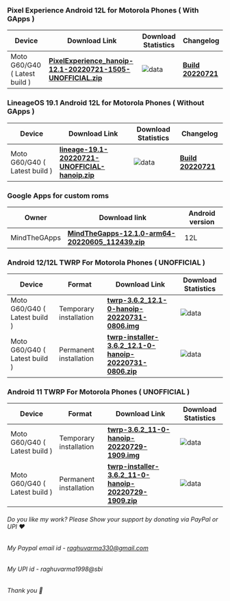 ### Pixel Experience Android 12L for Motorola Phones ( With GApps )

| Device       |              Download Link                      |  Download Statistics  |  Changelog  |
|--------------|-------------------------------------------------|-----------------------|-------------|
| Moto G60/G40 ( Latest build )| [**PixelExperience_hanoip-12.1-20220721-1505-UNOFFICIAL.zip**](https://sourceforge.net/projects/motorola-sm6150/files/G60/PixelExperience/PixelExperience_hanoip-12.1-20220721-1505-UNOFFICIAL.zip/download)|![data](https://img.shields.io/sourceforge/dt/motorola-sm6150/G60/PixelExperience/PixelExperience_hanoip-12.1-20220721-1505-UNOFFICIAL.zip.svg)|[**Build 20220721**](https://github.com/RaghuVarma331/scripts/raw/master/Motorola-SM6150/PE-changelog.txt)|


### LineageOS 19.1 Android 12L for Motorola Phones ( Without GApps )

| Device       |              Download Link                      |  Download Statistics  |  Changelog  |
|--------------|-------------------------------------------------|-----------------------|-------------|
| Moto G60/G40 ( Latest build )| [**lineage-19.1-20220721-UNOFFICIAL-hanoip.zip**](https://sourceforge.net/projects/motorola-sm6150/files/G60/LineageOS/lineage-19.1-20220721-UNOFFICIAL-hanoip.zip/download)|![data](https://img.shields.io/sourceforge/dt/motorola-sm6150/G60/LineageOS/lineage-19.1-20220721-UNOFFICIAL-hanoip.zip.svg)|[**Build 20220721**](https://github.com/RaghuVarma331/scripts/raw/master/Motorola-SM6150/LOS-changelog.txt)|

### Google Apps for custom roms

| Owner       |              Download link                      |  Android version  |
|--------------|-------------------------------------------------|-----------------------|
| MindTheGApps | [**MindTheGapps-12.1.0-arm64-20220605_112439.zip**](https://sourceforge.net/projects/motorola-sm6150/files/G60/MindTheGApps/MindTheGapps-12.1.0-arm64-20220605_112439.zip/download) | 12L |

### Android 12/12L TWRP For Motorola Phones ( UNOFFICIAL )

| Device       |  Format |            Download Link                      |  Download Statistics  |
|--------------|---------|-------------------------------------------------|-----------------------|
| Moto G60/G40 ( Latest build )| Temporary installation | [**twrp-3.6.2_12.1-0-hanoip-20220731-0806.img**](https://sourceforge.net/projects/motorola-sm6150/files/G60/TWRP/twrp-3.6.2_12.1-0-hanoip-20220731-0806.img/download) |![data](https://img.shields.io/sourceforge/dt/motorola-sm6150/G60/TWRP/twrp-3.6.2_12.1-0-hanoip-20220731-0806.img.svg)|
| Moto G60/G40 ( Latest build )| Permanent installation | [**twrp-installer-3.6.2_12.1-0-hanoip-20220731-0806.zip**](https://sourceforge.net/projects/motorola-sm6150/files/G60/TWRP/twrp-installer-3.6.2_12.1-0-hanoip-20220731-0806.zip/download) |![data](https://img.shields.io/sourceforge/dt/motorola-sm6150/G60/TWRP/twrp-installer-3.6.2_12.1-0-hanoip-20220731-0806.zip.svg)|

### Android 11 TWRP For Motorola Phones ( UNOFFICIAL )

| Device       |  Format |            Download Link                      |  Download Statistics  |
|--------------|---------|-------------------------------------------------|-----------------------|
| Moto G60/G40 ( Latest build )| Temporary installation | [**twrp-3.6.2_11-0-hanoip-20220729-1909.img**](https://sourceforge.net/projects/motorola-sm6150/files/G60/TWRP/twrp-3.6.2_11-0-hanoip-20220729-1909.img/download) |![data](https://img.shields.io/sourceforge/dt/motorola-sm6150/G60/TWRP/twrp-3.6.2_11-0-hanoip-20220729-1909.img.svg)|
| Moto G60/G40 ( Latest build )| Permanent installation | [**twrp-installer-3.6.2_11-0-hanoip-20220729-1909.zip**](https://sourceforge.net/projects/motorola-sm6150/files/G60/TWRP/twrp-installer-3.6.2_11-0-hanoip-20220729-1909.zip/download) |![data](https://img.shields.io/sourceforge/dt/motorola-sm6150/G60/TWRP/twrp-installer-3.6.2_11-0-hanoip-20220729-1909.zip.svg)|

###### Do you like my work? Please Show your support by donating via PayPal or UPI ❤️
###### My Paypal email id - raghuvarma330@gmail.com
###### My UPI id - raghuvarma1998@sbi
###### Thank you 🙂


